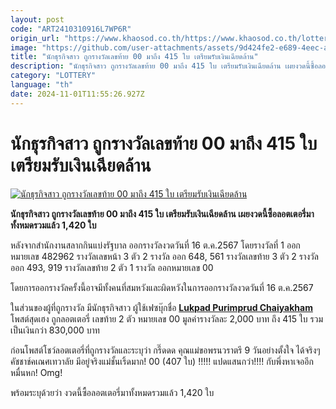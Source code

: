 ```yaml
---
layout: post
code: "ART2410310916L7WP6R"
origin_url: "https://www.khaosod.co.th/https://www.khaosod.co.th/lottery/news_9463020"
image: "https://github.com/user-attachments/assets/9d424fe2-e689-4eec-ad84-3e79ea98aba3"
title: "นักธุรกิจสาว ถูกรางวัลเลขท้าย 00 มาถึง 415 ใบ เตรียมรับเงินเฉียดล้าน"
description: "นักธุรกิจสาว ถูกรางวัลเลขท้าย 00 มาถึง 415 ใบ เตรียมรับเงินเฉียดล้าน เผยงวดนี้ซื้อลอตเตอรี่มาทั้งหมดรวมแล้ว 1,420 ใบ ก่อนถูกรางวัล"
category: "LOTTERY"
language: "th"
date: 2024-11-01T11:55:26.927Z
---
```


# นักธุรกิจสาว ถูกรางวัลเลขท้าย 00 มาถึง 415 ใบ เตรียมรับเงินเฉียดล้าน

[![นักธุรกิจสาว ถูกรางวัลเลขท้าย 00 มาถึง 415 ใบ เตรียมรับเงินเฉียดล้าน](https://www.khaosod.co.th/wpapp/uploads/2024/10/lotto54999-2.jpg "นักธุรกิจสาว ถูกรางวัลเลขท้าย 00 มาถึง 415 ใบ เตรียมรับเงินเฉียดล้าน")](https://www.khaosod.co.th/wpapp/uploads/2024/10/lotto54999-2.jpg)

**นักธุรกิจสาว ถูกรางวัลเลขท้าย 00 มาถึง 415 ใบ เตรียมรับเงินเฉียดล้าน เผยงวดนี้ซื้อลอตเตอรี่มาทั้งหมดรวมแล้ว 1,420 ใบ**

หลังจากสำนักงานสลากกินแบ่งรัฐบาล ออกรางวัลงวดวันที่ 16 ต.ค.2567 โดยรางวัลที่ 1 ออกหมายเลข 482962 รางวัลเลขหน้า 3 ตัว 2 รางวัล ออก 648, 561 รางวัลเลขท้าย 3 ตัว 2 รางวัล ออก 493, 919 รางวัลเลขท้าย 2 ตัว 1 รางวัล ออกหมายเลข 00

โดยการออกรางวัลครั้งนี้อาจมีทั้งคนที่สมหวังและผิดหวังในการออกรางวัลงวดวันที่ 16 ต.ค.2567

ในส่วนของผู้ที่ถูกรางวัล มีนักธุรกิจสาว ผู้ใช้เฟซบุ๊กชื่อ [**Lukpad Purimprud Chaiyakham**](https://www.facebook.com/lukpad.chaiyakham/) โพสต์สุดเฮง ถูกลอตเตอรี่ เลขท้าย 2 ตัว หมายเลข 00 มูลค่ารางวัลละ 2,000 บาท ถึง 415 ใบ รวมเป็นเงินกว่า 830,000 บาท

ก่อนโพสต์โชว์ลอตเตอรี่ที่ถูกรางวัลและระบุว่า กรี๊ดดด คุณแม่ขอพรนวราตรี 9 วันอย่างตั้งใจ ได้จริงๆ คัชชาช์คเณศเทวาลัย มีอยู่จริงแม่ชั้นเริ้ดมาก! 00 (407 ใบ) !!!!! แปดแสนกว่า!!!! กับพึ่งหาเจออีก หมื่นหก! Omg!

พร้อมระบุด้วยว่า งวดนี้ซื้อลอตเตอรี่มาทั้งหมดรวมแล้ว 1,420 ใบ

